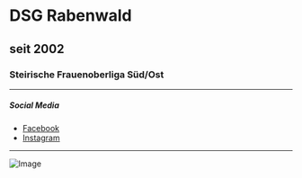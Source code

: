 # DSG Rabenwald 
## seit 2002
### Steirische Frauenoberliga Süd/Ost
---

##### Social Media
* [Facebook](https://m.facebook.com/DSG-Rabenwald-121127614603077/) 
* [Instagram](https://www.instagram.com/dsg.rabenwald/)
---
![Image](https://cdn.pixabay.com/photo/2016/11/29/02/05/audience-1866738_1280.jpg)

